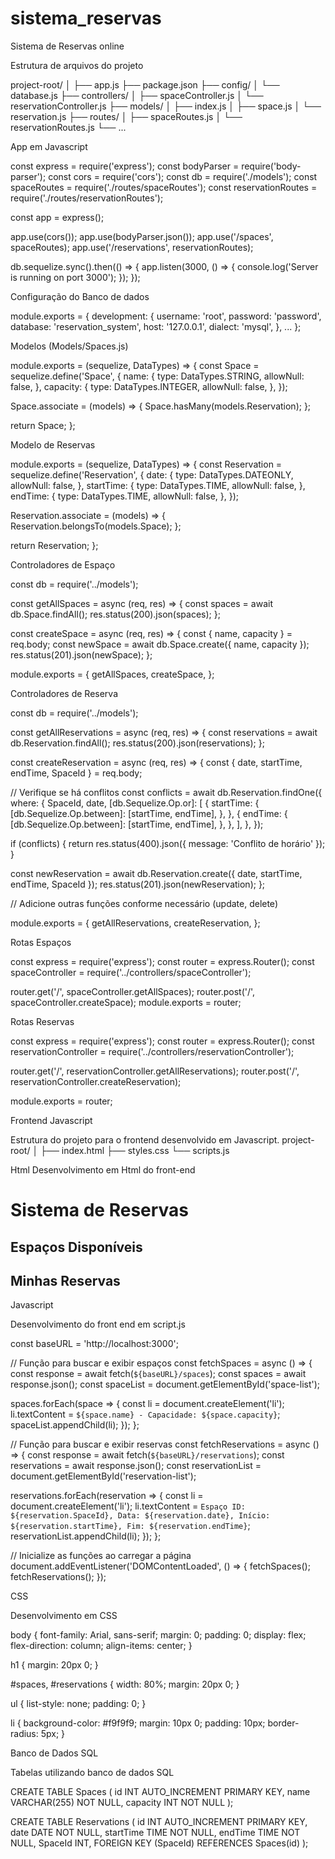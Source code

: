 # sistema_reservas
Sistema de Reservas online

Estrutura de arquivos do projeto 

project-root/
│
├── app.js
├── package.json
├── config/
│   └── database.js
├── controllers/
│   ├── spaceController.js
│   └── reservationController.js
├── models/
│   ├── index.js
│   ├── space.js
│   └── reservation.js
├── routes/
│   ├── spaceRoutes.js
│   └── reservationRoutes.js
└── ...

App em Javascript

const express = require('express');
const bodyParser = require('body-parser');
const cors = require('cors');
const db = require('./models');
const spaceRoutes = require('./routes/spaceRoutes');
const reservationRoutes = require('./routes/reservationRoutes');

const app = express();

app.use(cors());
app.use(bodyParser.json());
app.use('/spaces', spaceRoutes);
app.use('/reservations', reservationRoutes);

db.sequelize.sync().then(() => {
  app.listen(3000, () => {
    console.log('Server is running on port 3000');
  });
});

Configuração do Banco de dados 

module.exports = {
  development: {
    username: 'root',
    password: 'password',
    database: 'reservation_system',
    host: '127.0.0.1',
    dialect: 'mysql',
  },
  ...
};

Modelos (Models/Spaces.js)

module.exports = (sequelize, DataTypes) => {
  const Space = sequelize.define('Space', {
    name: {
      type: DataTypes.STRING,
      allowNull: false,
    },
    capacity: {
      type: DataTypes.INTEGER,
      allowNull: false,
    },
  });

  Space.associate = (models) => {
    Space.hasMany(models.Reservation);
  };

  return Space;
};

Modelo de Reservas

module.exports = (sequelize, DataTypes) => {
  const Reservation = sequelize.define('Reservation', {
    date: {
      type: DataTypes.DATEONLY,
      allowNull: false,
    },
    startTime: {
      type: DataTypes.TIME,
      allowNull: false,
    },
    endTime: {
      type: DataTypes.TIME,
      allowNull: false,
    },
  });

  Reservation.associate = (models) => {
    Reservation.belongsTo(models.Space);
  };

  return Reservation;
}; 

Controladores de Espaço

const db = require('../models');

const getAllSpaces = async (req, res) => {
  const spaces = await db.Space.findAll();
  res.status(200).json(spaces);
};

const createSpace = async (req, res) => {
  const { name, capacity } = req.body;
  const newSpace = await db.Space.create({ name, capacity });
  res.status(201).json(newSpace);
};

module.exports = {
  getAllSpaces,
  createSpace,
};

Controladores de Reserva

const db = require('../models');

const getAllReservations = async (req, res) => {
  const reservations = await db.Reservation.findAll();
  res.status(200).json(reservations);
};

const createReservation = async (req, res) => {
  const { date, startTime, endTime, SpaceId } = req.body;

  // Verifique se há conflitos
  const conflicts = await db.Reservation.findOne({
    where: {
      SpaceId,
      date,
      [db.Sequelize.Op.or]: [
        {
          startTime: {
            [db.Sequelize.Op.between]: [startTime, endTime],
          },
        },
        {
          endTime: {
            [db.Sequelize.Op.between]: [startTime, endTime],
          },
        },
      ],
    },
  });

  if (conflicts) {
    return res.status(400).json({ message: 'Conflito de horário' });
  }

  const newReservation = await db.Reservation.create({ date, startTime, endTime, SpaceId });
  res.status(201).json(newReservation);
};

// Adicione outras funções conforme necessário (update, delete)

module.exports = {
  getAllReservations,
  createReservation,
};

Rotas Espaços

const express = require('express');
const router = express.Router();
const spaceController = require('../controllers/spaceController');

router.get('/', spaceController.getAllSpaces);
router.post('/', spaceController.createSpace);
module.exports = router;

Rotas Reservas

const express = require('express');
const router = express.Router();
const reservationController = require('../controllers/reservationController');

router.get('/', reservationController.getAllReservations);
router.post('/', reservationController.createReservation);

module.exports = router;

Frontend Javascript

Estrutura do projeto para o frontend desenvolvido em Javascript.
project-root/
│
├── index.html
├── styles.css
└── scripts.js

Html
Desenvolvimento em Html do front-end

<!DOCTYPE html>
<html lang="en">
<head>
  <meta charset="UTF-8">
  <meta name="viewport" content="width=device-width, initial-scale=1.0">
  <title>Sistema de Reservas</title>
  <link rel="stylesheet" href="styles.css">
</head>
<body>
  <h1>Sistema de Reservas</h1>
  <div id="spaces">
    <h2>Espaços Disponíveis</h2>
    <ul id="space-list"></ul>
  </div>
  <div id="reservations">
    <h2>Minhas Reservas</h2>
    <ul id="reservation-list"></ul>
  </div>
  <script src="scripts.js"></script>
</body>
</html>

Javascript

Desenvolvimento do front end em script.js

const baseURL = 'http://localhost:3000';

// Função para buscar e exibir espaços
const fetchSpaces = async () => {
  const response = await fetch(`${baseURL}/spaces`);
  const spaces = await response.json();
  const spaceList = document.getElementById('space-list');

  spaces.forEach(space => {
    const li = document.createElement('li');
    li.textContent = `${space.name} - Capacidade: ${space.capacity}`;
    spaceList.appendChild(li);
  });
};

// Função para buscar e exibir reservas
const fetchReservations = async () => {
  const response = await fetch(`${baseURL}/reservations`);
  const reservations = await response.json();
  const reservationList = document.getElementById('reservation-list');

  reservations.forEach(reservation => {
    const li = document.createElement('li');
    li.textContent = `Espaço ID: ${reservation.SpaceId}, Data: ${reservation.date}, Início: ${reservation.startTime}, Fim: ${reservation.endTime}`;
    reservationList.appendChild(li);
  });
};

// Inicialize as funções ao carregar a página
document.addEventListener('DOMContentLoaded', () => {
  fetchSpaces();
  fetchReservations();
});

CSS

Desenvolvimento em CSS

body {
  font-family: Arial, sans-serif;
  margin: 0;
  padding: 0;
  display: flex;
  flex-direction: column;
  align-items: center;
}

h1 {
  margin: 20px 0;
}

#spaces, #reservations {
  width: 80%;
  margin: 20px 0;
}

ul {
  list-style: none;
  padding: 0;
}

li {
  background-color: #f9f9f9;
  margin: 10px 0;
  padding: 10px;
  border-radius: 5px;
}


Banco de Dados SQL

Tabelas utilizando  banco de dados SQL 

CREATE TABLE Spaces (
  id INT AUTO_INCREMENT PRIMARY KEY,
  name VARCHAR(255) NOT NULL,
  capacity INT NOT NULL
);

CREATE TABLE Reservations (
  id INT AUTO_INCREMENT PRIMARY KEY,
  date DATE NOT NULL,
  startTime TIME NOT NULL,
  endTime TIME NOT NULL,
  SpaceId INT,
  FOREIGN KEY (SpaceId) REFERENCES Spaces(id)
);
